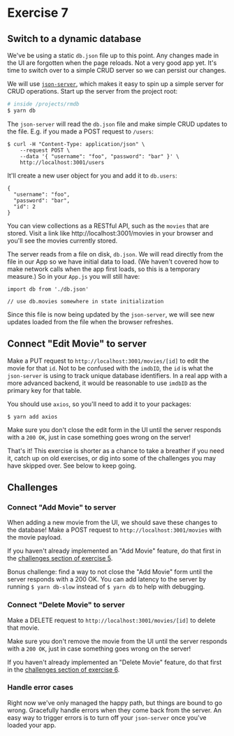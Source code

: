 # Exercise 7

## Switch to a dynamic database

We've be using a static `db.json` file up to this point. Any changes made in the UI are forgotten when the page reloads. Not a very good app yet. It's time to switch over to a simple CRUD server so we can persist our changes.

We will use [`json-server`](https://www.npmjs.com/package/json-server), which makes it easy to spin up a simple server for CRUD operations. Start up the server from the project root:

```bash
# inside /projects/rmdb
$ yarn db
```

The `json-server` will read the `db.json` file and make simple CRUD updates to the file. E.g. if you made a POST request to `/users`:

```
$ curl -H "Content-Type: application/json" \
    --request POST \
    --data '{ "username": "foo", "password": "bar" }' \
    http://localhost:3001/users
```

It'll create a new user object for you and add it to `db.users`:

```
{
  "username": "foo",
  "password": "bar",
  "id": 2
}
```

You can view collections as a RESTful API, such as the `movies` that are stored. Visit a link like http://localhost:3001/movies in your browser and you'll see the movies currently stored. 

The server reads from a file on disk, `db.json`. We will read directly from the file in our App so we have initial data to load. (We haven't covered how to make network calls when the app first loads, so this is a temporary measure.) So in your `App.js` you will still have:


```
import db from './db.json'

// use db.movies somewhere in state initialization
```

Since this file is now being updated by the `json-server`, we will see new updates loaded from the file when the browser refreshes.

## Connect "Edit Movie" to server

Make a PUT request to `http://localhost:3001/movies/[id]` to edit the movie for that `id`. Not to be confused with the `imdbID`, the `id` is what the `json-server` is using to track unique database identifiers. In a real app with a more advanced backend, it would be reasonable to use `imdbID` as the primary key for that table.

You should use `axios`, so you'll need to add it to your packages:

```
$ yarn add axios
```

Make sure you don't close the edit form in the UI until the server responds with a `200 OK`, just in case something goes wrong on the server!

That's it! This exercise is shorter as a chance to take a breather if you need it, catch up on old exercises, or dig into some of the challenges you may have skipped over. See below to keep going.

## Challenges

### Connect "Add Movie" to server

When adding a new movie from the UI, we should save these changes to the database! Make a POST request to `http://localhost:3001/movies` with the movie payload.

If you haven't already implemented an "Add Movie" feature, do that first in the [challenges section of exercise 5](https://github.com/AndrewSouthpaw/webdev/blob/master/projects/rmdb/exercises/exercise_05.md#create-an-add-movie-section).

Bonus challenge: find a way to not close the "Add Movie" form until the server responds with a 200 OK. You can add latency to the server by running `$ yarn db-slow` instead of `$ yarn db` to help with debugging.

### Connect "Delete Movie" to server

Make a DELETE request to `http://localhost:3001/movies/[id]` to delete that movie.

Make sure you don't remove the movie from the UI until the server responds with a `200 OK`, just in case something goes wrong on the server!

If you haven't already implemented an "Delete Movie" feature, do that first in the [challenges section of exercise 6](https://github.com/AndrewSouthpaw/webdev/blob/master/projects/rmdb/exercises/exercise_06.md#allow-a-movie-to-be-deleted).

### Handle error cases

Right now we've only managed the happy path, but things are bound to go wrong. Gracefully handle errors when they come back from the server. An easy way to trigger errors is to turn off your `json-server` once you've loaded your app.
